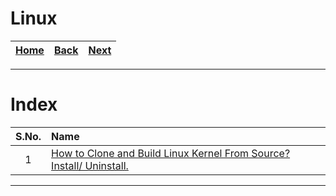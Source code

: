 # Linux

| [Home](/README.md) | [Back](../Git/1_git_cheat_sheet.md) | [Next](./1_clone_and_build_linux_kernel_from_source_install_or_uninstall.md) |
| :---: | :---: | :---: |

---

# Index

| S.No. | Name |
| :---: | :--- |
| 1 | [How to Clone and Build Linux Kernel From Source? Install/ Uninstall.](./1_clone_and_build_linux_kernel_from_source_install_or_uninstall.md) |

---